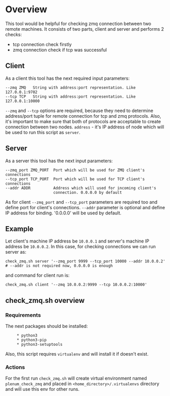 # Overview 
This tool would be helpful for checking zmq connection between two remote machines. It consists of two parts, client and server and performs 2 checks:
* tcp connection check firstly
* zmq connection check if tcp was successful

## Client
As a client this tool has the next required input parameters:
```
--zmq ZMQ   String with address:port representation. Like 127.0.0.1:9702
--tcp TCP   String with address:port representation. Like 127.0.0.1:10000
```
`--zmq` and `--tcp` options are required, because they need to determine address/port tuple for remote connection for tcp and zmq protocols.
Also, it's important to make sure that both of protocols are acceptable to create connection between two nodes.
`address` - it's IP address of node which will be used to run this script as `server`.

## Server
As a server this tool has the next input parameters:
```
--zmq_port ZMQ_PORT  Port which will be used for ZMQ client's connections
--tcp_port TCP_PORT  Port which will be used for TCP client's connections
--addr ADDR          Address which will used for incoming client's
                     connection. 0.0.0.0 by default
```
As for client `--zmq_port` and `--tcp_port` parameters are required too and define port for client's connections.
`--addr` parameter is optional and define IP address for binding. '0.0.0.0' will be used by default.

## Example
Let client's machine IP address be `10.0.0.1` and server's machine IP address be `10.0.0.2`. In this case, for checking connections we can run server as:
```
check_zmq.sh server '--zmq_port 9999 --tcp_port 10000 --addr 10.0.0.2'     # --addr is not required now, 0.0.0.0 is enough
```
and command for client run is:
```
check_zmq.sh client '--zmq 10.0.0.2:9999 --tcp 10.0.0.2:10000'
```

## check_zmq.sh overview

### Requirements
The next packages should be installed:
```
     * python3
     * python3-pip
     * python3-setuptools
```
Also, this script requires `virtualenv` and will install it if doesn't exist.

### Actions
For the first run `check_zmq.sh` will create virtual environment named `plenum_check_zmq` and placed in `<home_directory>/.virtualenvs` directory and will use this env for other runs. 
